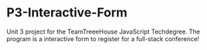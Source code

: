 # P3-Interactive-Form

Unit 3 project for the TeamTreeeHouse JavaScript Techdegree. The program is a interactive form to register for a full-stack conference!

